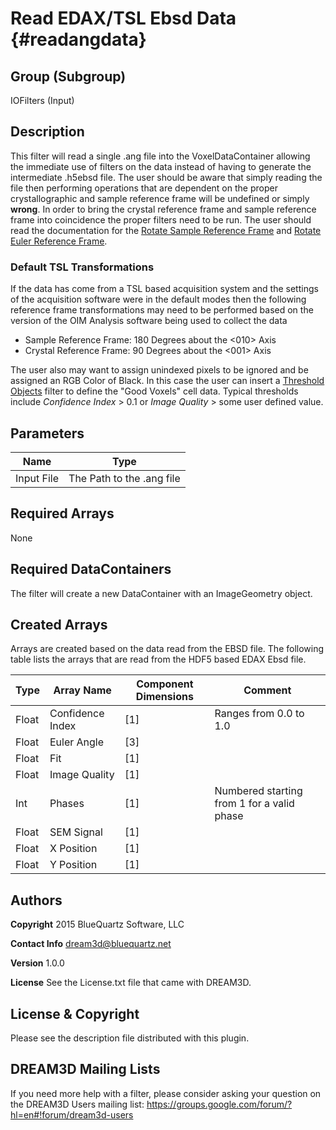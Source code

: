 Read EDAX/TSL Ebsd Data {#readangdata}
=====


## Group (Subgroup) ##
IOFilters (Input)


## Description ##
This filter will read a single .ang file into the VoxelDataContainer allowing the immediate use of filters on the data instead of having to generate the intermediate .h5ebsd file. The user should be aware that simply reading the file then performing operations that are dependent on the proper crystallographic and sample reference frame will be undefined or simply **wrong**. In order to bring the crystal reference frame and sample reference frame into coincidence the proper filters need to be run. The user should read the documentation for the [Rotate Sample Reference Frame](rotatesamplerefframe.html) and [Rotate Euler Reference Frame](rotateeulerrefframe.html).

### Default TSL Transformations ###

If the data has come from a TSL based acquisition system and the settings of the acquisition software were in the default modes then the following reference frame transformations may need to be performed based on the version of the OIM Analysis software being used to collect the data

+ Sample Reference Frame: 180 Degrees about the <010> Axis
+ Crystal Reference Frame: 90 Degrees about the <001> Axis

The user also may want to assign unindexed pixels to be ignored and be assigned an RGB Color of Black. In this case the user can insert a [Threshold Objects](multithresholdobjects.html) filter to define the "Good Voxels" cell data. Typical thresholds include _Confidence Index_ > 0.1 or _Image Quality_ > some user defined value.

## Parameters ##

| Name             | Type |
|------------------|------|
| Input File | The Path to the .ang file |

## Required Arrays ##

None

## Required DataContainers ##

The filter will create a new DataContainer with an ImageGeometry object.


## Created Arrays ##

Arrays are created based on the data read from the EBSD file. The following table lists the arrays that are read from the HDF5 based EDAX Ebsd file. 

| Type | Array Name | Component Dimensions | Comment |
|------|--------------------|-------------|---------|
| Float  | Confidence Index | [1]     | Ranges from 0.0 to 1.0   |
| Float  | Euler Angle      | [3]     |    |
| Float  | Fit              | [1]     |    |
| Float  | Image Quality    | [1] |    |
| Int    | Phases             | [1] | Numbered starting from 1 for a valid phase   |
| Float  | SEM Signal       | [1] |    |
| Float  | X Position       | [1] |    |
| Float  | Y Position       | [1] |    |



## Authors ##

**Copyright** 2015 BlueQuartz Software, LLC

**Contact Info** dream3d@bluequartz.net

**Version** 1.0.0

**License**  See the License.txt file that came with DREAM3D.



## License & Copyright ##

Please see the description file distributed with this plugin.

## DREAM3D Mailing Lists ##

If you need more help with a filter, please consider asking your question on the DREAM3D Users mailing list:
https://groups.google.com/forum/?hl=en#!forum/dream3d-users


